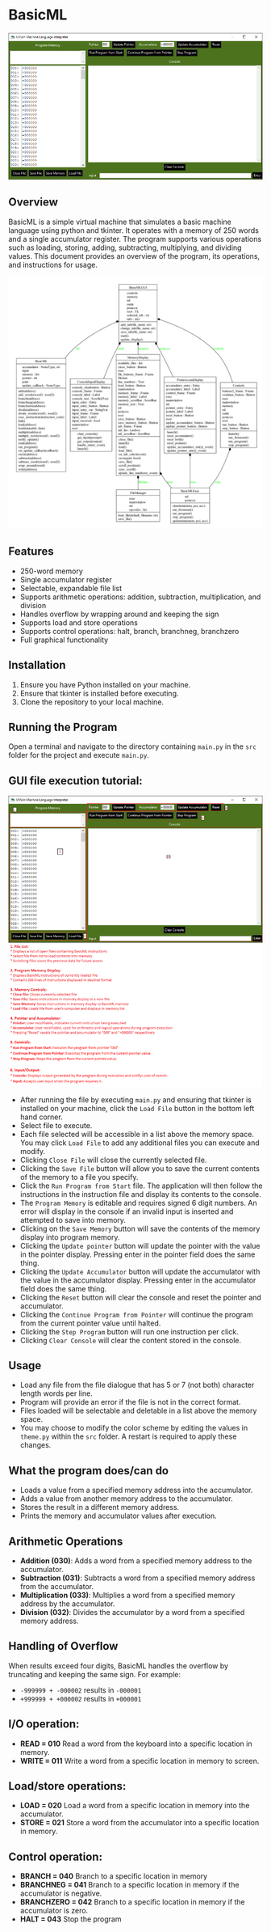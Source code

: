 # BasicML

![Application Screenshot](product_preview.png)

## Overview

BasicML is a simple virtual machine that simulates a basic machine language using python and tkinter. It operates with a memory of 250 words and a single accumulator register. The program supports various operations such as loading, storing, adding, subtracting, multiplying, and dividing values. This document provides an overview of the program, its operations, and instructions for usage.

![Class Definition](class_definition.png)


## Features

- 250-word memory
- Single accumulator register
- Selectable, expandable file list
- Supports arithmetic operations: addition, subtraction, multiplication, and division
- Handles overflow by wrapping around and keeping the sign
- Supports load and store operations
- Supports control operations: halt, branch, branchneg, branchzero
- Full graphical functionality

## Installation

1. Ensure you have Python installed on your machine.
2. Ensure that tkinter is installed before executing.
3. Clone the repository to your local machine.

## Running the Program

Open a terminal and navigate to the directory containing `main.py` in the `src` folder for the project and execute `main.py`.

## GUI file execution tutorial:

![Annotated application screenshot](product_preview_annotated.png)
- After running the file by executing `main.py` and ensuring that tkinter is installed on your machine, click the `Load File` button in the bottom left hand corner.
- Select file to execute.
- Each file selected will be accessible in a list above the memory space. You may click `Load File` to add any additional files you can execute and modify.
- Clicking `Close File` will close the currently selected file.
- Clicking the `Save File` button will allow you to save the current contents of the memory to a file you specify.
- Click the `Run Program from Start` file. The application will then follow the instructions in the instruction file and display its contents to the console.
- The `Program Memory` is editable and requires signed 6 digit numbers. An error will display in the console if an invalid input is inserted and attempted to save into memory.
- Clicking on the `Save Memory` button will save the contents of the memory display into program memory.
- Clicking the `Update pointer` button will update the pointer with the value in the pointer display. Pressing enter in the pointer field does the same thing.
- Clicking the `Update Accumulator` button will update the accumulator with the value in the accumulator display. Pressing enter in the accumulator field does the same thing.
- Clicking the `Reset` button will clear the console and reset the pointer and accumulator.
- Clicking the `Continue Program from Pointer` will continue the program from the current pointer value until halted.
- Clicking the `Step Program` button will run one instruction per click.
- Clicking `Clear Console` will clear the content stored in the console.

## Usage

- Load any file from the file dialogue that has 5 or 7 (not both) character length words per line.
- Program will provide an error if the file is not in the correct format.
- Files loaded will be selectable and deletable in a list above the memory space.
- You may choose to modify the color scheme by editing the values in `theme.py` within the `src` folder. A restart is required to apply these changes.

## What the program does/can do

- Loads a value from a specified memory address into the accumulator.
- Adds a value from another memory address to the accumulator.
- Stores the result in a different memory address.
- Prints the memory and accumulator values after execution.


## Arithmetic Operations

- **Addition (030)**: Adds a word from a specified memory address to the accumulator.
- **Subtraction (031)**: Subtracts a word from a specified memory address from the accumulator.
- **Multiplication (033)**: Multiplies a word from a specified memory address by the accumulator.
- **Division (032)**: Divides the accumulator by a word from a specified memory address.

## Handling of Overflow

When results exceed four digits, BasicML handles the overflow by truncating and keeping the same sign. For example:

- `-999999 + -000002` results in `-000001`
- `+999999 + +000002` results in `+000001`

## I/O operation:

- **READ = 010** Read a word from the keyboard into a specific location in memory.
- **WRITE = 011** Write a word from a specific location in memory to screen.

## Load/store operations:

- **LOAD = 020** Load a word from a specific location in memory into the accumulator.
- **STORE = 021** Store a word from the accumulator into a specific location in memory.

## Control operation:

- **BRANCH = 040** Branch to a specific location in memory
- **BRANCHNEG = 041** Branch to a specific location in memory if the accumulator is negative.
- **BRANCHZERO = 042** Branch to a specific location in memory if the accumulator is zero.
- **HALT = 043** Stop the program
